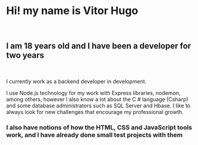 <br>
<h1>Hi! my name is Vitor Hugo</h1> 
<br>
<h2>I am 18 years old and I have been a developer for two years</h2>                   <br>

<p>I currently work as a backend developer in development.</p>
<p>I use Node.js technology for my work with Express libraries, nodemon, among 
others, however I also know a lot about the C # language (Csharp) and some database administrators
such as SQL Server and Hbase. I like to always look for new
challenges that encourage my professional growth.</>
  <br>
<h3>I also have notions of how the HTML, CSS and JavaScript tools work, and I have already done small test projects with them</h3>

<!---
Dev-hugo-hash/Dev-hugo-hash is a ✨ special ✨ repository because its `README.md` (this file) appears on your GitHub profile.
You can click the Preview link to take a look at your changes.
--->

